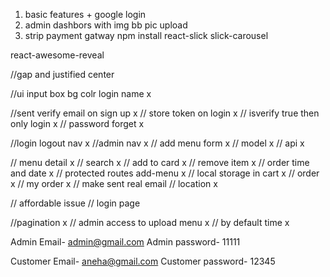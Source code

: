 1. basic features + google login
2. admin dashbors with img bb pic upload
3. strip payment gatway
npm install react-slick slick-carousel

react-awesome-reveal

//gap and justified center

//ui input box bg colr login name x

//sent verify email on sign up x
// store token on login x
// isverify true then only login x
// password forget x

//login logout nav x
//admin nav x
// add menu form x
// model x
// api x

// menu detail x
// search x
// add to card x
// remove item x
// order time and date x
// protected routes add-menu x
// local storage in cart x
// order x
// my order x
// make sent real email 
// location x

// affordable issue
// login page



//pagination x
// admin access to upload menu x
// by default time  x


Admin Email- admin@gmail.com
Admin password- 11111

Customer Email- aneha@gmail.com
Customer password- 12345
